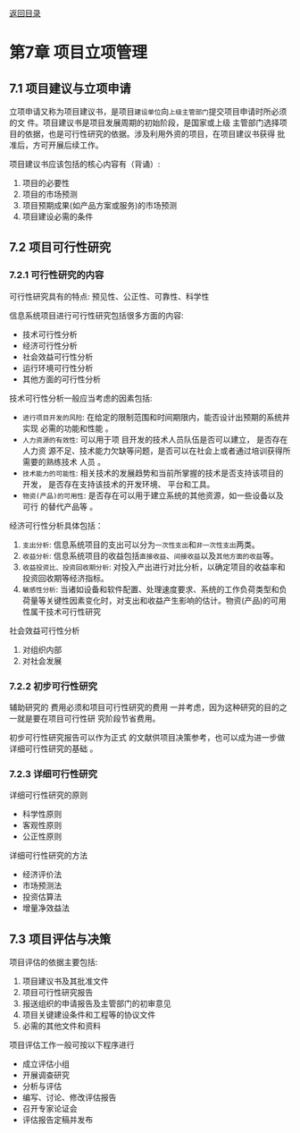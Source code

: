 [返回目录](./index)

# 第7章 项目立项管理

## 7.1 项目建议与立项申请

立项申请又称为项目建议书，是项目`建设单位`向`上级主管部门`提交项目申请时所必须的文
件。项目建议书是项目发展周期的初始阶段，是国家或上级 主管部门选择项目的依据，也是可行性研究的依据。涉及利用外资的项目，在项目建议书获得 批准后，方可开展后续工作。

项目建议书应该包括的核心内容有（背诵）:

1. 项目的必要性
2. 项目的市场预测
3. 项目预期成果(如产品方案或服务)的市场预测
4. 项目建设必需的条件

## 7.2 项目可行性研究

### 7.2.1 可行性研究的内容

可行性研究具有的特点:
预见性、公正性、可靠性、科学性

信息系统项目进行可行性研究包括很多方面的内容:

- 技术可行性分析
- 经济可行性分析
- 社会效益可行性分析
- 运行环境可行性分析
- 其他方面的可行性分析

技术可行性分析一般应当考虑的因素包括:
- `进行项目开发的风险`: 在给定的限制范围和时间期限内，能否设计出预期的系统井实现
必需的功能和性能 。
- `人力资源的有效性`: 可以用于项 目开发的技术人员队伍是否可以建立， 是否存在人力资
源不足、技术能力欠缺等问题，是否可以在社会上或者通过培训获得所需要的熟练技术
人员 。
- `技术能力的可能性`: 相关技术的发展趋势和当前所掌握的技术是否支持该项目的开发，
是否存在支持该技术的开发环境、 平台和工具。
- `物资(产品)的可用性`: 是否存在可以用于建立系统的其他资源，如一些设备以及可行
的替代产品等 。

经济可行性分析具体包括：

1. `支出分析`: 信息系统项目的支出可以分为`一次性支出`和`非一次性支出`两类。
2. `收益分析`: 信息系统项目的收益包括`直接收益`、`间接收益`以及`其他方面的收益`等。
3. `收益投资比、投资回收期分析`: 对投入产出进行对比分析，以确定项目的收益率和投资回收期等经济指标。
4. `敏感性分析`: 当诸如设备和软件配置、处理速度要求、系统的工作负荷类型和负荷量等关键性因素变化时，对支出和收益产生影响的估计。物资(产品)的可用性属干技术可行性研究

社会效益可行性分析

1. 对组织内部
2. 对社会发展

### 7.2.2 初步可行性研究

辅助研究的 费用必须和项目可行性研究的费用 一并考虑，因为这种研究的目的之一就是要在项目可行性研 究阶段节省费用。

初步可行性研究报告可以作为正式 的文献供项目决策参考，也可以成为进一步做详细可行性研究的基础 。

### 7.2.3 详细可行性研究

详细可行性研究的原则

- 科学性原则
- 客观性原则
- 公正性原则

详细可行性研究的方法
- 经济评价法
- 市场预测法
- 投资估算法
- 增量净效益法

## 7.3 项目评估与决策

项目评估的依据主要包括:

1. 项目建议书及其批准文件
2. 项目可行性研究报告
3. 报送组织的申请报告及主管部门的初审意见
4. 项目关键建设条件和工程等的协议文件
5. 必需的其他文件和资料

项目评估工作一般可按以下程序进行

- 成立评估小组
- 开展调查研究
- 分析与评估
- 编写、讨论、修改评估报告
- 召开专家论证会
- 评估报告定稿并发布
